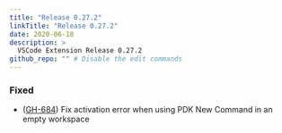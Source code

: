 ```yaml
---
title: "Release 0.27.2"
linkTitle: "Release 0.27.2"
date: 2020-06-18
description: >
  VSCode Extension Release 0.27.2
github_repo: "" # Disable the edit commands
---
```


### Fixed

- ([GH-684](https://github.com/puppetlabs/puppet-vscode/issues/684)) Fix activation error when using PDK New Command in an empty workspace
